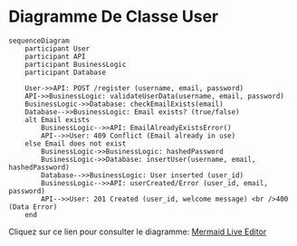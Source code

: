 # Diagramme De Classe User

```mermaid
sequenceDiagram
    participant User
    participant API
    participant BusinessLogic
    participant Database

    User->>API: POST /register (username, email, password)
    API->>BusinessLogic: validateUserData(username, email, password)
    BusinessLogic->>Database: checkEmailExists(email)
    Database-->>BusinessLogic: Email exists? (true/false)
    alt Email exists
        BusinessLogic-->>API: EmailAlreadyExistsError()
        API-->>User: 409 Conflict (Email already in use)
    else Email does not exist
        BusinessLogic->>BusinessLogic: hashedPassword
        BusinessLogic->>Database: insertUser(username, email, hashedPassword)
        Database-->>BusinessLogic: User inserted (user_id)
        BusinessLogic-->>API: userCreated/Error (user_id, email, password)
        API-->>User: 201 Created (user_id, welcome message) <br />400 (Data Error)
    end
```

Cliquez sur ce lien pour consulter le diagramme: [Mermaid Live Editor](https://www.mermaidchart.com/play?utm_source=mermaid_live_editor&utm_medium=banner_ad&utm_campaign=visual_editor#pako:eNqNkl9LwzAUxb_KpU8dbLTKXiwymdseBMGB-jaQu-SuC7bJTFKniN_dpH-2lXbDPN7c37nnnuQnYIpTkASGPgqSjOYCU435Sq8kuLNDbQUTO5QWXg3pvvp0-dBXvi-MkGTMo0oF62uYo8U1GvJ3zb2fMZpMnGQCy6fnF4g0pcJY0hAW7k5iTkOgHEU2dGLG7JXmg4Z2mINbgxP4xExwtOSl_ch_6LQUnGLjNAG2Jfa-8Njiy9kyYSlxAJvGUddGCQGV1B2EVhcUbTAzdIAxs62upt511CRUdk8zTci_Kz8LrZUOB6eoD8UBfv0ExvENzJTcZIJZCKtpWAmAkFCc2CHnrfbDFRmQylbGzvvqLL1FsyW-rPO9BB4jFtI5td5u96Xaeq01L0TvtWpZ4tU_ehNtuj9f3zlz4TgsKpM9wOf_Tify6_gKapETfE8ZUzlB7oZiSgO4XWuIJuM4htCvAuW842NIHvz-AbBEPE8)
